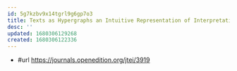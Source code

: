 ```yaml
---
id: 5g7kzbv9x14tgrl9g6gp7o3
title: Texts as Hypergraphs an Intuitive Representation of Interpretations of Text
desc: ''
updated: 1680306129268
created: 1680306122336
---
```


- #url https://journals.openedition.org/jtei/3919